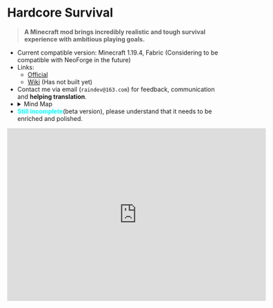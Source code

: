 # Hardcore Survival

> **A Minecraft mod brings incredibly realistic and tough survival experience with ambitious playing goals.**


- Current compatible version: Minecraft 1.19.4, Fabric (Considering to be compatible with NeoForge in the future)
- Links:
  - [Official](http://hcs.coolpage.biz/)
  - [Wiki](https://www.mcmod.cn/) (Has not built yet)
- Contact me via email (`raindev@163.com`)  for feedback, communication and **helping translation**.
- <details><summary>Mind Map</summary><img src="https://s1.ax1x.com/2023/08/28/pPUqqqf.jpg" width=100% alt="Hardcore Survival Mind Map"/></details>
- <span style="color:cyan">**Still incomplete**</span>(beta version), please understand that it needs to be enriched and polished.
<iframe style="width:100%;height:auto;min-width:600px;min-height:400px;" src="https://star-history.com/embed?secret=Z2hwX1dnWDJaZG40eEFpTHpTd2RFaktwRnlubnhBYldCYzB5NUVoQQ==#FrozenRainDev/Hardcore-Survival&Date" frameBorder="0"></iframe>

<!--PS: If you encountered bugs, you can report it in "issues", rather than emailing.-->